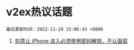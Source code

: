 # v2ex热议话题

`最后更新时间：2022-11-29 15:06:43 +0800`

1. [刻意让 iPhone 进入必须使用密码解锁，不认面容](https://www.v2ex.com/t/898621)

